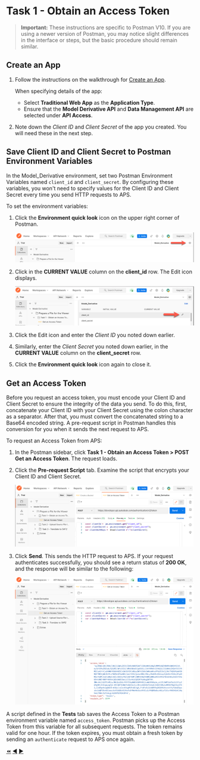 # Task 1 - Obtain an Access Token

> **Important:** These instructions are specific to Postman V10. If you are using a newer version of Postman, you may notice slight differences in the interface or steps, but the basic procedure should remain similar.


## Create an App

1. Follow the instructions on the walkthrough for [Create an App](https://aps.autodesk.com/en/docs/oauth/v2/tutorials/create-app/).

   When specifying details of the app:
   
   - Select **Traditional Web App** as the **Application Type**.
   - Ensure that the **Model Derivative API** and **Data Management API** are selected under **API Access**.

2. Note down the *Client ID* and *Client Secret* of the app you created. You will need these in the next step.

## Save Client ID and Client Secret to Postman Environment Variables

In the Model_Derivative environment, set two Postman Environment Variables named `client_id` and `client_secret`. By configuring these variables, you won't need to specify values for the Client ID and Client Secret every time you send HTTP requests to APS.

To set the environment variables:

1. Click the **Environment quick look** icon on the upper right corner of Postman.

   ![Environment quick look icon](../images/tutorial_04_before_you_begin.png "Environment quick look icon")

2. Click in the **CURRENT VALUE** column on the **client_id** row. The Edit icon displays.

    ![Edit Environment Variable](../images/tutorial_04_task_1_environment_view.png "Edit Environment Variable")

3. Click the Edit icon and enter the *Client ID* you noted down earlier.

4. Similarly, enter the *Client Secret* you noted down earlier, in the **CURRENT VALUE** column on the **client_secret** row.

5. Click the **Environment quick look** icon again to close it.

## Get an Access Token

Before you request an access token, you must encode your Client ID and Client Secret to ensure the integrity of the data you send. To do this, first, concatenate your Client ID with your Client Secret using the colon character as a separator. After that, you must convert the concatenated string to a Base64 encoded string. A pre-request script in Postman handles this conversion for you when it sends the next request to APS.

To request an Access Token from APS:

1. In the Postman sidebar, click **Task 1 - Obtain an Access Token > POST Get an Access Token**. The request loads.

2. Click the **Pre-request Script** tab. Examine the script that encrypts your Client ID and Client Secret.

   ![Pre-request Script](../images/tutorial_04_task_1_client_id.png "Pre-request Script")

4. Click **Send**. This sends the HTTP request to APS. If your request authenticates successfully, you should see a return status of **200 OK**, and the response will be similar to the following:

    ![Successful authentication](../images/tutorial_04_task_1_access_token_authentication.png "Successful authentication")

A script defined in the **Tests** tab saves the Access Token to a Postman environment variable named `access_token`. Postman picks up the Access Token from this variable for all subsequent requests. The token remains valid for one hour.  If the token expires, you must obtain a fresh token by sending an `authenticate` request to APS once again.


[:rewind:](../readme.md "readme.md") [:arrow_backward:](before_you_begin.md "Previous task") [:arrow_forward:](task-2.md "Next task")
